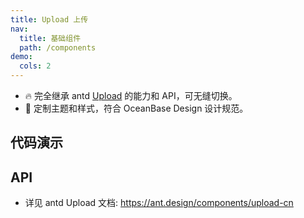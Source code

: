 ```yaml
---
title: Upload 上传
nav:
  title: 基础组件
  path: /components
demo:
  cols: 2
---
```


- 🔥 完全继承 antd [Upload](https://ant.design/components/upload-cn) 的能力和 API，可无缝切换。
- 💄 定制主题和样式，符合 OceanBase Design 设计规范。

## 代码演示

<!-- prettier-ignore -->
<code src="./demo/basic.tsx" title="基本"></code>
<code src="./demo/avatar.tsx" title="用户头像" description="点击上传用户头像，并使用 `beforeUpload` 限制用户上传的图片格式和大小。"></code>
<code src="./demo/file-list.tsx" title="上传列表" description="用于展示已上传的内容。"></code>
<code src="./demo/drag.tsx" title="拖拽上传" description="把文件拖入指定区域，完成上传，同样支持点击上传。"></code>
<code src="./demo/manully.tsx" title="手动上传" description="`beforeUpload` 返回 `false`，可手动上传文件。"></code>

## API

- 详见 antd Upload 文档: https://ant.design/components/upload-cn
